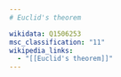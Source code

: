 ```yaml
---
# Euclid's theorem

wikidata: Q1506253
msc_classification: "11"
wikipedia_links:
  - "[[Euclid's theorem]]"
---
```

